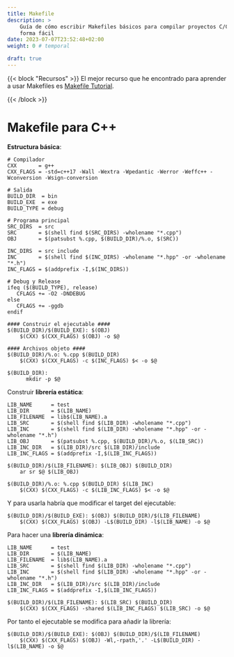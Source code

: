 ```yaml
---
title: Makefile
description: >
    Guía de cómo escribir Makefiles básicos para compilar proyectos C/C++ de
    forma fácil
date: 2023-07-07T23:52:48+02:00
weight: 0 # temporal

draft: true
---
```


<!-- TODO: Explicar la sintaxis del Makefile -->
<!-- TODO?: Makefile para C -->

{{< block "Recursos" >}}
El mejor recurso que he encontrado para aprender a usar Makefiles es [Makefile
Tutorial].

[Makefile Tutorial]: https://makefiletutorial.com/
{{< /block >}}

# Makefile para C++

**Estructura básica**:

```make
# Compilador
CXX       = g++
CXX_FLAGS = -std=c++17 -Wall -Wextra -Wpedantic -Werror -Weffc++ -Wconversion -Wsign-conversion

# Salida
BUILD_DIR  = bin
BUILD_EXE  = exe
BUILD_TYPE = debug

# Programa principal
SRC_DIRS  = src
SRC       = $(shell find $(SRC_DIRS) -wholename "*.cpp")
OBJ       = $(patsubst %.cpp, $(BUILD_DIR)/%.o, $(SRC))

INC_DIRS  = src include
INC       = $(shell find $(INC_DIRS) -wholename "*.hpp" -or -wholename "*.h")
INC_FLAGS = $(addprefix -I,$(INC_DIRS))

# Debug y Release
ifeq ($(BUILD_TYPE), release)
   CFLAGS += -O2 -DNDEBUG
else
   CFLAGS += -ggdb
endif

#### Construir el ejecutable ####
$(BUILD_DIR)/$(BUILD_EXE): $(OBJ)
    $(CXX) $(CXX_FLAGS) $(OBJ) -o $@

#### Archivos objeto ####
$(BUILD_DIR)/%.o: %.cpp $(BUILD_DIR)
    $(CXX) $(CXX_FLAGS) -c $(INC_FLAGS) $< -o $@

$(BUILD_DIR):
      mkdir -p $@
```

Construir **librería estática**:

```make
LIB_NAME      = test
LIB_DIR       = $(LIB_NAME)
LIB_FILENAME  = lib$(LIB_NAME).a
LIB_SRC       = $(shell find $(LIB_DIR) -wholename "*.cpp")
LIB_INC       = $(shell find $(LIB_DIR) -wholename "*.hpp" -or -wholename "*.h")
LIB_OBJ       = $(patsubst %.cpp, $(BUILD_DIR)/%.o, $(LIB_SRC))
LIB_INC_DIR   = $(LIB_DIR)/src $(LIB_DIR)/include
LIB_INC_FLAGS = $(addprefix -I,$(LIB_INC_FLAGS))

$(BUILD_DIR)/$(LIB_FILENAME): $(LIB_OBJ) $(BUILD_DIR)
    ar sr $@ $(LIB_OBJ)

$(BUILD_DIR)/%.o: %.cpp $(BUILD_DIR) $(LIB_INC)
    $(CXX) $(CXX_FLAGS) -c $(LIB_INC_FLAGS) $< -o $@
```

Y para usarla habría que modificar el target del ejecutable:

```make
$(BUILD_DIR)/$(BUILD_EXE): $(OBJ) $(BUILD_DIR)/$(LIB_FILENAME)
    $(CXX) $(CXX_FLAGS) $(OBJ) -L$(BUILD_DIR) -l$(LIB_NAME) -o $@
```

Para hacer una **librería dinámica**:

```make
LIB_NAME      = test
LIB_DIR       = $(LIB_NAME)
LIB_FILENAME  = lib$(LIB_NAME).a
LIB_SRC       = $(shell find $(LIB_DIR) -wholename "*.cpp")
LIB_INC       = $(shell find $(LIB_DIR) -wholename "*.hpp" -or -wholename "*.h")
LIB_INC_DIR   = $(LIB_DIR)/src $(LIB_DIR)/include
LIB_INC_FLAGS = $(addprefix -I,$(LIB_INC_FLAGS))

$(BUILD_DIR)/$(LIB_FILENAME): $(LIB_SRC) $(BUILD_DIR)
    $(CXX) $(CXX_FLAGS) -shared $(LIB_INC_FLAGS) $(LIB_SRC) -o $@
```

Por tanto el ejecutable se modifica para añadir la librería:

```make
$(BUILD_DIR)/$(BUILD_EXE): $(OBJ) $(BUILD_DIR)/$(LIB_FILENAME)
    $(CXX) $(CXX_FLAGS) $(OBJ) -Wl,-rpath,'.' -L$(BUILD_DIR) -l$(LIB_NAME) -o $@
```

